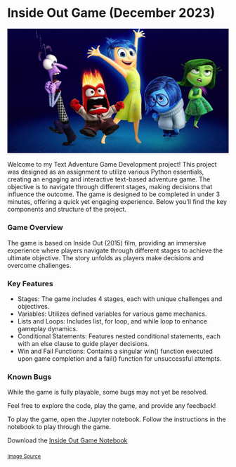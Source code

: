 # Inside Out Game (December 2023)
![Logo](1_38EMlEz6hDHnJUXGl4DGbQ.jpg)

Welcome to my Text Adventure Game Development project! This project was designed as an assignment to utilize various Python essentials, creating an engaging and interactive text-based adventure game. The objective is to navigate through different stages, making decisions that influence the outcome. The game is designed to be completed in under 3 minutes, offering a quick yet engaging experience. Below you'll find the key components and structure of the project.

### Game Overview
The game is based on Inside Out (2015) film, providing an immersive experience where players navigate through different stages to achieve the ultimate objective. The story unfolds as players make decisions and overcome challenges.

### Key Features
- Stages: The game includes 4 stages, each with unique challenges and objectives.
- Variables: Utilizes defined variables for various game mechanics.
- Lists and Loops: Includes list, for loop, and while loop to enhance gameplay dynamics.
- Conditional Statements: Features nested conditional statements, each with an else clause to guide player decisions.
- Win and Fail Functions: Contains a singular win() function executed upon game completion and a fail() function for unsuccessful attempts.

### Known Bugs
While the game is fully playable, some bugs may not yet be resolved.

Feel free to explore the code, play the game, and provide any feedback!

To play the game, open the Jupyter notebook. Follow the instructions in the notebook to play through the game.

Download the [Inside Out Game Notebook](https://github.com/kbatin/kbworks.github.io/blob/main/insideoutgame.ipynb)


<sub>[Image Source](https://electricliterature.com/pixars-inside-out-and-the-literature-of-interiority/)</sub>
